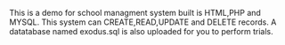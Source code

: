 This is a demo for school managment system built is HTML,PHP and MYSQL. This system can CREATE,READ,UPDATE and DELETE records. A datatabase named exodus.sql is also uploaded for you to perform trials.
